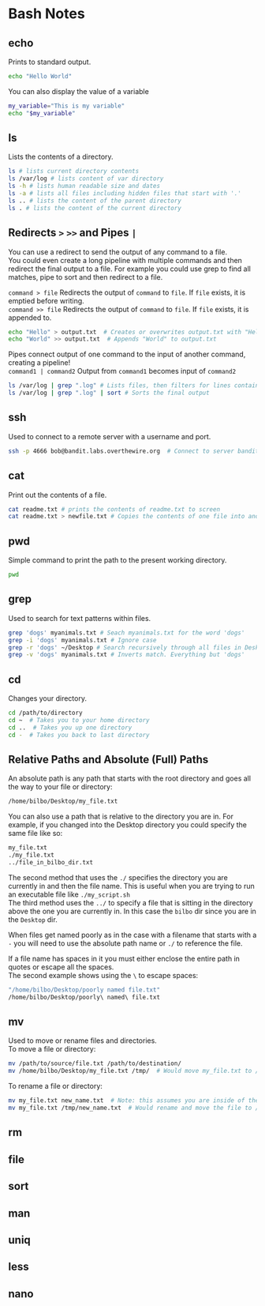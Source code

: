 # Bash Notes
## echo
Prints to standard output.  
```bash
echo "Hello World"
```
You can also display the value of a variable
```bash
my_variable="This is my variable"
echo "$my_variable"
```

## ls
Lists the contents of a directory.  
```bash
ls # lists current directory contents
ls /var/log # lists content of var directory
ls -h # lists human readable size and dates
ls -a # lists all files including hidden files that start with '.'
ls .. # lists the content of the parent directory
ls . # lists the content of the current directory
```

## Redirects `>` `>>` and Pipes `|`
You can use a redirect to send the output of any command to a file.  
You could even create a long pipeline with multiple commands and then redirect the final output to a file. For example you could use grep to find all matches, pipe to sort and then redirect to a file.  

`command > file` Redirects the output of `command` to `file`. If `file` exists, it is emptied before writing.  
`command >> file` Redirects the output of `command` to `file`. If `file` exists, it is appended to.
```bash
echo "Hello" > output.txt  # Creates or overwrites output.txt with "Hello"
echo "World" >> output.txt  # Appends "World" to output.txt
```
Pipes connect output of one command to the input of another command, creating a pipeline!  
`command1 | command2` Output from `command1` becomes input of `command2`
```bash
ls /var/log | grep ".log" # Lists files, then filters for lines containing ".log"
ls /var/log | grep ".log" | sort # Sorts the final output
```

## ssh
Used to connect to a remote server with a username and port.  
```bash
ssh -p 4666 bob@bandit.labs.overthewire.org  # Connect to server bandit.labs.overthewire.org on port 4666 with username bob
```

## cat
Print out the contents of a file.  
```bash
cat readme.txt # prints the contents of readme.txt to screen
cat readme.txt > newfile.txt # Copies the contents of one file into another.
```


## pwd
Simple command to print the path to the present working directory.  
```bash
pwd
```

## grep
Used to search for text patterns within files.  
```bash
grep 'dogs' myanimals.txt # Seach myanimals.txt for the word 'dogs'
grep -i 'dogs' myanimals.txt # Ignore case
grep -r 'dogs' ~/Desktop # Search recursively through all files in Desktop
grep -v 'dogs' myanimals.txt # Inverts match. Everything but 'dogs'
```

## cd 
Changes your directory.  
```bash
cd /path/to/directory
cd ~  # Takes you to your home directory
cd ..  # Takes you up one directory
cd -  # Takes you back to last directory
```

## Relative Paths and Absolute (Full) Paths
An absolute path is any path that starts with the root directory and goes all the way to your file or directory:  
```bash
/home/bilbo/Desktop/my_file.txt
```
You can also use a path that is relative to the directory you are in. For example, if you changed into the Desktop directory you could specify the same file like so:  
```bash
my_file.txt
./my_file.txt
../file_in_bilbo_dir.txt
```
The second method that uses the `./` specifies the directory you are currently in and then the file name. This is useful when you are trying to run an executable file like `./my_script.sh`  
The third method uses the `../` to specify a file that is sitting in the directory above the one you are currently in. In this case the `bilbo` dir since you are in the `Desktop` dir.  

When files get named poorly as in the case with a filename that starts with a `-` you will need to use the absolute path name or `./` to reference the file.  

If a file name has spaces in it you must either enclose the entire path in quotes or escape all the spaces.  
The second example shows using the `\` to escape spaces:  
```bash
"/home/bilbo/Desktop/poorly named file.txt"
/home/bilbo/Desktop/poorly\ named\ file.txt
```

## mv
Used to move or rename files and directories.  
To move a file or directory:  
```bash
mv /path/to/source/file.txt /path/to/destination/
mv /home/bilbo/Desktop/my_file.txt /tmp/  # Would move my_file.txt to /tmp/my_file.txt
```
To rename a file or directory:  
```bash
mv my_file.txt new_name.txt  # Note: this assumes you are inside of the directory containing the file.
mv my_file.txt /tmp/new_name.txt  # Would rename and move the file to /tmp/
```

## rm

## file

## sort

## man

## uniq

## less

## nano

